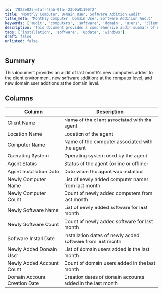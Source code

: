 ```yaml
---
id: '7823e025-efaf-42ab-9fa4-23b0a91190f2'
title: 'Monthly Computer, Domain User, Software Addition Audit'
title_meta: 'Monthly Computer, Domain User, Software Addition Audit'
keywords: ['audit', 'computers', 'software', 'domain', 'users', 'client', 'environment']
description: 'This document provides a comprehensive audit summary of newly added computers, software installations, and domain user additions within the client environment for the last month. It includes detailed information about the client and agent status, as well as specific counts and dates for each category.'
tags: ['installation', 'software', 'update', 'windows']
draft: false
unlisted: false
---
```


## Summary

This document provides an audit of last month's new computers added to the client environment, new software additions at the computer level, and new domain user additions at the domain level.

## Columns

| Column                          | Description                                                                  |
|---------------------------------|------------------------------------------------------------------------------|
| Client Name                     | Name of the client associated with the agent                                 |
| Location Name                   | Location of the agent                                                        |
| Computer Name                   | Name of the computer associated with the agent                               |
| Operating System                 | Operating system used by the agent                                           |
| Agent Status                    | Status of the agent (online or offline)                                      |
| Agent Installation Date         | Date when the agent was installed                                            |
| Newly Computer Name             | List of newly added computer names from last month                           |
| Newly Computer Count            | Count of newly added computers from last month                               |
| Newly Software Name             | List of newly added software for last month                                   |
| Newly Software Count            | Count of newly added software for last month                                  |
| Software Install Date           | Installation dates of newly added software from last month                   |
| Newly Added Domain User         | List of domain users added in the last month                                 |
| Newly Added Account Count       | Count of domain users added in the last month                                |
| Domain Account Creation Date     | Creation dates of domain accounts added in the last month                    |




